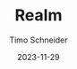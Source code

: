 ---
# This is the title of the article
title: Realm
# This is the icon of the page
icon: operate
# This control sidebar order
order: 0
# Set author
author: Timo Schneider
# Set writing time
date: 2023-11-29
# A page can have multiple categories
category: Realm-Administration
# A page can have multiple tags
tag:
- Realm
- Administration
# this page is sticky in article list
sticky: false
# this page will appear in starred articles
star: false
# You can customize footer content
footer: Entwickelt von der interdisziplinären Biomaterial- und Datenbank Frankfurt (iBDF)
# You can customize copyright content
copyright: false
---